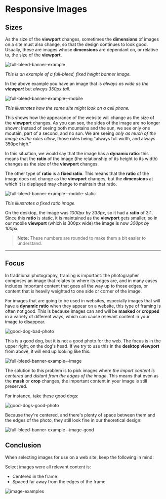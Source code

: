 # Responsive Images

## Sizes

As the size of the **viewport** changes, sometimes the **dimensions** of images on a site must also change, so that the design continues to look good. Usually, these are images whose **dimensions** are dependant on, or relative to, the size of the **viewport**.



![full-bleed-banner-example](/Users/belisarius/Documents/Dev/guides/images/assets/full-bleed-banner-example.svg)

*This is an example of a full-bleed, fixed height banner image.*

In the above example you have an image that is *always as wide as the* ***viewport*** but *always 350px tall*.



![full-bleed-banner-example--mobile](/Users/belisarius/Documents/Dev/guides/images/assets/full-bleed-banner-example--mobile.svg)

*This illustrates how the same site might look on a cell phone.*

This shows how the appearance of the website will change as the size of the **viewport** changes. As you can see, the sides of the image are no longer shown: Instead of seeing both mountains and the sun, we see only one moutain, part of a second, and no sun. We are seeing *only as much of the image as the rules allow*, those rules being "always full width, and always 350px high."

In this situation, we would say that the image has a **dynamic ratio**: this means that the **ratio** of the image (the relationship of its height to its width) changes as the size of the **viewport** changes.

The other type of **ratio** is a **fixed ratio**. This means that the **ratio** of the image does not change as the **viewport** changes, but the **dimensions** at which it is displayed may change to maintain that ratio.



![full-bleed-banner-example--mobile-static](/Users/belisarius/Documents/Dev/guides/images/assets/full-bleed-banner-example--mobile-static.svg)

*This illustrates a fixed ratio image.*

On the desktop, the image was *1000px by 333px*, so it had a **ratio** of 3:1. Since this **ratio** is static, it is maintained as the **viewport** gets smaller, so in our mobile **viewport** (which is 300px wide) the image is now *300px by 100px*. 

> **Note:** These numbers are rounded to make them a bit easier to understand.

---

## Focus

In traditional photography, framing is important: the photographer composes an image that relates to where its edges are, and in many cases includes important content that goes all the way up to those edges, or content that is heavily weighted to one side or corner of the image. 

For images that are going to be used in websites, especially images that will have a **dynamic ratio** when they appear on a website, this type of framing is often not good. This is because images can and will be **masked** or **cropped** in a variety of different ways, which can cause relevant content in your image to disappear.

![good-dog-bad-photo](/Users/belisarius/Documents/Dev/guides/images/assets/good-dog-bad-photo.jpg)

This is a good dog, but it is not a good photo for the web. The focus is in the upper right, on the dog's head. If we try to use this in the **desktop viewport** from above, it will end up looking like this:

![full-bleed-banner-example--image](/Users/belisarius/Documents/Dev/guides/images/assets/full-bleed-banner-example--image.svg)

The solution to this problem is to pick images where *the import content is centered* and *distant from the edges of the image*. This means that even as the **mask** or **crop** changes, the important content in your image is still preserved. 

For instance, take these good dogs:

![good-dogs-good-photo](/Users/belisarius/Documents/Dev/guides/images/assets/good-dogs-good-photo.jpg)

Because they're centered, and there's plenty of space between them and the edges of the photo, they still look fine in our theoretical design:

![full-bleed-banner-example--image-good](/Users/belisarius/Documents/Dev/guides/images/assets/full-bleed-banner-example--image-good.svg)

## Conclusion

When selecting images for use on a web site, keep the following in mind:

Select images were all relevant content is:

* Centered in the frame
* Spaced far away from the edges of the frame

![image-examples](/Users/belisarius/Documents/Dev/guides/images/assets/image-examples.svg)

